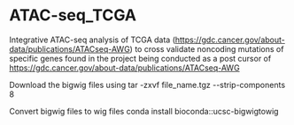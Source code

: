# ATAC-seq_TCGA

Integrative ATAC-seq analysis of TCGA data (https://gdc.cancer.gov/about-data/publications/ATACseq-AWG) to cross validate noncoding mutations of specific genes found in the project being conducted as a post cursor of https://gdc.cancer.gov/about-data/publications/ATACseq-AWG

Download the bigwig files using tar -zxvf file_name.tgz --strip-components 8

Convert bigwig files to wig files conda install bioconda::ucsc-bigwigtowig
